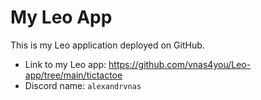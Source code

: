 # My Leo App

This is my Leo application deployed on GitHub.

- Link to my Leo app: https://github.com/vnas4you/Leo-app/tree/main/tictactoe
- Discord name: `alexandrvnas`
